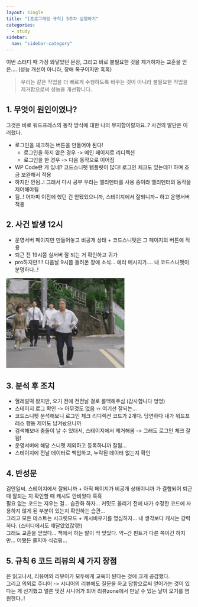 ```yaml
---
layout: single
title: "[프로그래밍 규칙] 5주차 실행하기"
categories:
  - study
sidebar:
  nav: "sidebar-category"
---
```


이번 스터디 때 가장 와닿았던 문장, 그리고 바로 불필요한 것을 제거하자는 교훈을 얻은.... (성능 개선이 아니라, 장애 복구이지만 흑흑)

> 우리는 같은 작업을 더 빠르게 수행하도록 바꾸는 것이 아니라 불필요한 작업을 제거함으로써 성능을 개선합니다.

## 1. 무엇이 원인이였나?

그것은 바로 워드프레스의 동작 방식에 대한 나의 무지함이랄까요..?
사건의 발단은 이러했다.
- 로그인을 체크하는 버튼을 만들어야 된다! 
  - 로그인을 하지 않은 경우 -> 메인 페이지로 리디렉션
  - 로그인을 한 경우 -> 다음 동작으로 이어짐
- WP Code란 게 있네? 코드스니펫 템플릿이 많다! 로그인 체크도 있는데?! 하며 조금 보완해서 적용
- 하지만 안됨..! 그래서 다시 공부 우리는 엘리멘터를 사용 중이라 엘리멘터의 동작을 제어해야됨
- 됨..! 어차피 이전에 했던 건 안됐었으니까, 스테이지에서 잘되니까~ 하고 운영서버 적용

## 2. 사건 발생 12시
- 운영서버 페이지만 만들어놓고 비공개 상태 + 코드스니펫은 그 페이지의 버튼에 적용
- 퇴근 전 19시쯤 실서버 잘 되는 거 확인하고 귀가
- pro하지만!!!! 다음날 9시쯤 들려온 장애 소식... 에러 메시지가.... 내 코드스니펫이 분명하다..!

![프로그래밍 규칙 10주차](/assets/images/programming-rule-5.gif)

## 3. 분석 후 조치
- 헐레벌떡 왔지만, 오기 전에 전전날 걸로 롤백해주심 (감사합니다 엉엉)
- 스테이지 로그 확인 -> 아무것도 없음 ㅠ 여기선 잘되는...
- 코드스니펫 분석해보니 로그인 체크 리디렉션 코드가 2개다. 당연하다 내가 워드프레스 행동 제어도 남겨놨으니까
- 검색해보내 충돌이 날 수 있대서, 스테이지에서 제거해봄 -> 그래도 로그인 체크 잘됨!
- 운영서버에 해당 스니펫 제외하고 등록하니까 잘됨...
- 스테이지에 전날 데이터로 백업하고, 누락된 데이터 없는지 확인

## 4. 반성문

김안일씨. 스테이지에서 잘되니까 + 아직 페이지가 비공개 상태이니까 가 결합되어 퇴근 때 잘되는 지 확인할 때 캐시도 안비웠다 흑흑<br />
필요 없는 코드는 지우는 걸... 습관화 하자... 커밋도 올리기 전에 내가 수정한 코드에 사용하지 않게 된 부분이 있는지 확인하는 습관... <br />
그리고 모든 테스트는 시크릿모드 + 캐시비우기를 명심하자... 내 생각보다 캐시는 강력하다. (스터디에서도 깨달았었잖앆!)<br />
그래도 교훈을 얻었다... 책에서 하는 말이 딱 맞았다. 약~간 핀트가 다른 쪽이긴 하지만... 어쨌든 쫄지마 식겁핑...

## 5. 규칙 6 코드 리뷰의 세 가지 장점

은 읽고나서, 리뷰어와 리뷰이가 모두에게 교육이 된다는 것에 크게 공감했다.<br />
그리고 의외로 주니어 -> 시니어의 리뷰에도 질문을 하고 답함으로써 얻어가는 것이 있다는 게 신기했고
얼른 멋진 시니어가 되어 리뷰zone에서 만날 수 있는 날이 오기를 염원한다..!

